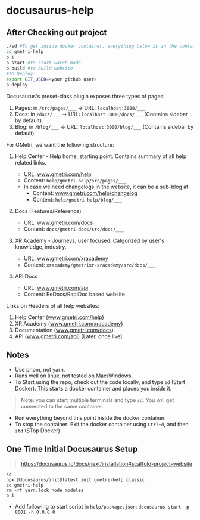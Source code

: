 # docusaurus-help

## After Checking out project

```bash
./sd #To get inside docker container, everything below is in the container
cd gmetri-help
p i
p start #to start watch mode
p build #to build website
#To Deploy:
export GIT_USER=<your github user>
p deploy
```

Docusaurus's preset-class plugin exposes three types of pages:

1. Pages: in `/src/pages/___` -> URL: `localhost:3000/___`
2. Docs: in `/docs/___` -> URL: `localhost:3000/docs/___` (Contains sidebar by default)
3. Blog: in `/blog/___` -> URL: `localhost:3000/blog/___` (Contains sidebar by default)

For GMetri, we want the following structure:

1. Help Center - Help home, starting point. Contains summary of all help related links.
   * URL: www.gmetri.com/help
   * Content: `help/gmetri-help/src/pages/___`
   * In case we need changelogs in the website, it can be a sub-blog at
      * Content: www.gmetri.com/help/changelog
      * Content: `help/gmetri-help/blog/___`

2. Docs (Features/Reference)
   * URL: www.gmetri.com/docs
   * Content: `docs/gmetri-docs/src/docs/___`

3. XR Academy - Journeys, user focused. Catgorized by user's knowledge, industry.
   * URL: www.gmetri.com/xracademy
   * Content: `xracademy/gmetrixr-xracademy/src/docs/___`

4. API Docs
   * URL: www.gmetri.com/api
   * Content: ReDocs/RapiDoc based website

Links on Headers of all help websites: 

1. Help Center (www.gmetri.com/help)
2. XR Academy (www.gmetri.com/xracademy)
3. Documentation (www.gmetri.com/docs)
4. API (www.gmetri.com/api) [Later, once live]

## Notes

* Use pnpm, not yarn.
* Runs well on linux, not tested on Mac/Windows.
* To Start using the repo, check out the code locally, and type `sd` (Start Docker). This starts a docker container and places you inside it.
> Note: you can start multiple terminals and type `sd`. You will get connected to the same container.
* Run everything beyond this point inside the docker container.
* To stop the container: Exit the docker container using `Ctrl+d`, and then `std` (STop Docker)

## One Time Initial Docusaurus Setup

> https://docusaurus.io/docs/next/installation#scaffold-project-website

```
sd
npx @docusaurus/init@latest init gmetri-help classic
cd gmetri-help
rm -rf yarn.lock node_modules
p i
```

* Add following to start script in `help/package.json`: `docusaurus start -p 8001 -h 0.0.0.0`
